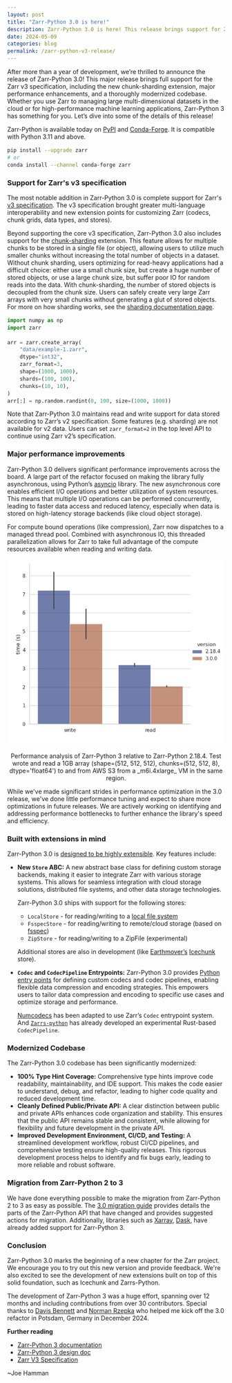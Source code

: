 ```yaml
---
layout: post
title: "Zarr-Python 3.0 is here!"
description: Zarr-Python 3.0 is here! This release brings support for Zarr's v3 specification and major performance improvements.
date: 2024-05-09
categories: blog
permalink: /zarr-python-v3-release/
---
```


After more than a year of development, we’re thrilled to announce the release of Zarr-Python 3.0! This major release brings full support for the Zarr v3 specification, including the new chunk-sharding extension, major performance enhancements, and a thoroughly modernized codebase. Whether you use Zarr to managing large multi-dimensional datasets in the cloud or for high-performance machine learning applications, Zarr-Python 3 has something for you. Let’s dive into some of the details of this release!

Zarr-Python is available today on [PyPI](https://pypi.org/project/zarr/) and [Conda-Forge](https://anaconda.org/conda-forge/zarr). It is compatible with Python 3.11 and above.

```bash
pip install --upgrade zarr
# or
conda install --channel conda-forge zarr
```

### Support for Zarr's v3 specification

The most notable addition in Zarr-Python 3.0 is complete support for Zarr's [v3 specification](https://zarr-specs.readthedocs.io/en/latest/v3/core/v3.0.html). The v3 specification brought greater multi-language interoperability and new extension points for customizing Zarr (codecs, chunk grids, data types, and stores).

Beyond supporting the core v3 specification, Zarr-Python 3.0 also includes support for the [chunk-sharding](https://zarr.dev/zeps/accepted/ZEP0002.html) extension. This feature allows for multiple chunks to be stored in a single file (or object), allowing users to utilize much smaller chunks without increasing the total number of objects in a dataset. Without chunk sharding, users optimizing for read-heavy applications had a difficult choice: either use a small chunk size, but create a huge number of stored objects, or use a large chunk size, but suffer poor IO for random reads into the data. With chunk-sharding, the number of stored objects is decoupled from the chunk size. Users can safely create very large Zarr arrays with very small chunks without generating a glut of stored objects. For more on how sharding works, see the [sharding documentation page](https://zarr.readthedocs.io/en/latest/user-guide/arrays.html#sharding).

```python
import numpy as np
import zarr

arr = zarr.create_array(
    "data/example-1.zarr",
    dtype="int32",
    zarr_format=3,
    shape=(1000, 1000),
    shards=(100, 100),
    chunks=(10, 10),
)
arr[:] = np.random.randint(0, 100, size=(1000, 1000))
```

Note that Zarr-Python 3.0 maintains read and write support for data stored according to Zarr’s v2 specification. Some features (e.g. sharding) are not available for v2 data. Users can set `zarr_format=2` in the top level API to continue using Zarr v2’s specification.

### Major performance improvements

Zarr-Python 3.0 delivers significant performance improvements across the board. A large part of the refactor focused on making the library fully asynchronous, using Python’s [asyncio](https://docs.python.org/3/library/asyncio.html) library. The new asynchronous core enables efficient I/O operations and better utilization of system resources. This means that multiple I/O operations can be performed concurrently, leading to faster data access and reduced latency, especially when data is stored on high-latency storage backends (like cloud object storage).

For compute bound operations (like compression), Zarr now dispatches to a managed thread pool. Combined with asynchronous IO, this threaded parallelization allows for Zarr to take full advantage of the compute resources available when reading and writing data.

<p align="center">
  <img src="../assets/images/zarr3-performance.png" alt="zarr3perf">
  <center> Performance analysis of Zarr-Python 3 relative to Zarr-Python 2.18.4. Test wrote and read a 1GB array (shape=(512, 512, 512), chunks=(512, 512, 8), dtype='float64') to and from AWS S3 from a _m6i.4xlarge_ VM in the same region. </center>
</p>

While we've made significant strides in performance optimization in the 3.0 release, we've done little performance tuning and expect to share more optimizations in future releases. We are actively working on identifying and addressing performance bottlenecks to further enhance the library's speed and efficiency.

### Built with extensions in mind

Zarr-Python 3.0 is [designed to be highly extensible](https://zarr.readthedocs.io/en/latest/user-guide/extending.html). Key features include:

- **New `Store` ABC:** A new abstract base class for defining custom storage backends, making it easier to integrate Zarr with various storage systems. This allows for seamless integration with cloud storage solutions, distributed file systems, and other data storage technologies.

    Zarr-Python 3.0 ships with support for the following stores:

    - `LocalStore` - for reading/writing to a [local file system](https://zarr-specs.readthedocs.io/en/latest/v3/stores/filesystem/v1.0.html)
    - `FsspecStore` - for reading/writing to remote/cloud storage (based on [fsspec](https://filesystem-spec.readthedocs.io/))
    - `ZipStore` - for reading/writing to a ZipFile (experimental)

    Additional stores are also in development (like [Earthmover’s](https://earthmover.io/) [Icechunk](https://icechunk.io/icechunk-python/quickstart/) store).

- **`Codec` and `CodecPipeline` Entrypoints:** Zarr-Python 3.0 provides [Python entry points](https://packaging.python.org/en/latest/specifications/entry-points/) for defining custom codecs and codec pipelines, enabling flexible data compression and encoding strategies. This empowers users to tailor data compression and encoding to specific use cases and optimize storage and performance.

    [Numcodecs](https://numcodecs.readthedocs.io/en/stable/zarr3.html) has been adapted to use Zarr’s `Codec` entrypoint system. And [`Zarrs-python`](https://zarrs-python.readthedocs.io/en/latest/) has already developed an experimental Rust-based `CodecPipeline`.


### Modernized Codebase

The Zarr-Python 3.0 codebase has been significantly modernized:

- **100% Type Hint Coverage:** Comprehensive type hints improve code readability, maintainability, and IDE support. This makes the code easier to understand, debug, and refactor, leading to higher code quality and reduced development time.
- **Cleanly Defined Public/Private API:** A clear distinction between public and private APIs enhances code organization and stability. This ensures that the public API remains stable and consistent, while allowing for flexibility and future development in the private API.
- **Improved Development Environment, CI/CD, and Testing:** A streamlined development workflow, robust CI/CD pipelines, and comprehensive testing ensure high-quality releases. This rigorous development process helps to identify and fix bugs early, leading to more reliable and robust software.

### Migration from Zarr-Python 2 to 3

We have done everything possible to make the migration from Zarr-Python 2 to 3 as easy as possible. The [3.0 migration guide](https://zarr.readthedocs.io/en/latest/user-guide/v3_migration.html) provides details the parts of the Zarr-Python API that have changed and provides suggested actions for migration. Additionally, libraries such as [Xarray](https://xarray.dev/), [Dask](https://www.dask.org/), have already added support for Zarr-Python 3.

### Conclusion

Zarr-Python 3.0 marks the beginning of a new chapter for the Zarr project. We encourage you to try out this new version and provide feedback. We're also excited to see the development of new extensions built on top of this solid foundation, such as Icechunk and Zarrs-Python.

The development of Zarr-Python 3 was a huge effort, spanning over 12 months and including contributions from over 30 contributors. Special thanks to [Davis Bennett](https://github.com/d-v-b) and [Norman Rzepka](https://github.com/normanrz) who helped me kick off the 3.0 refactor in Potsdam, Germany in December 2024.

**Further reading**

- [Zarr-Python 3 documentation](https://zarr.readthedocs.io/)
- [Zarr-Python 3 design doc](https://zarr.readthedocs.io/en/latest/developers/roadmap.html)
- [Zarr V3 Specification](https://zarr-specs.readthedocs.io/en/latest/v3/core/v3.0.html)

~Joe Hamman

<script src="https://giscus.app/client.js"
        data-repo="zarr-developers/blog"
        data-repo-id="R_kgDOGxrWVg"
        data-category="General"
        data-category-id="DIC_kwDOGxrWVs4CU5q_"
        data-mapping="pathname"
        data-strict="0"
        data-reactions-enabled="1"
        data-emit-metadata="0"
        data-input-position="top"
        data-theme="light"
        data-lang="en"
        crossorigin="anonymous"
        async>
</script>
